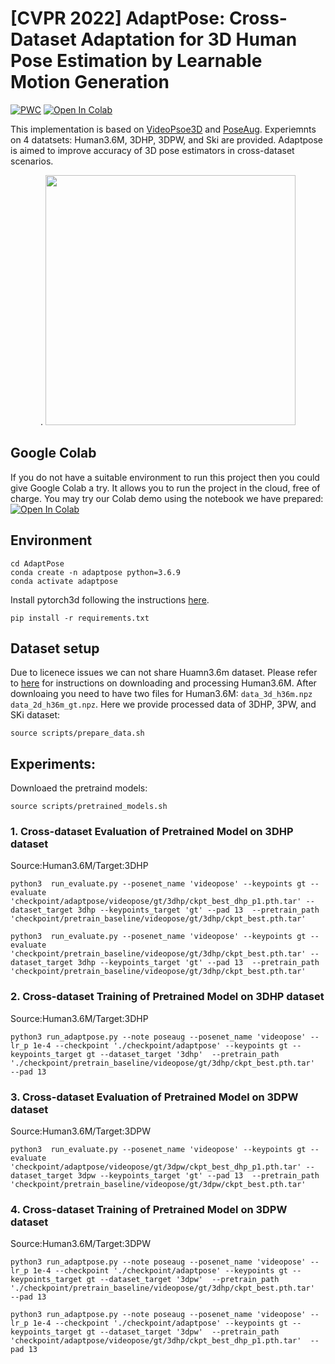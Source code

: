# [CVPR 2022] AdaptPose: Cross-Dataset Adaptation for 3D Human Pose Estimation by Learnable Motion Generation

[![PWC](https://img.shields.io/endpoint.svg?url=https://paperswithcode.com/badge/adaptpose-cross-dataset-adaptation-for-3d/weakly-supervised-3d-human-pose-estimation-on)](https://paperswithcode.com/sota/weakly-supervised-3d-human-pose-estimation-on?p=adaptpose-cross-dataset-adaptation-for-3d)
[![Open In Colab](https://colab.research.google.com/assets/colab-badge.svg)](https://colab.research.google.com/drive/1d_bcHtBm-rR0mTVJ7484WVJ5Gmk5NkbB#scrollTo=Xtvy95RHLbrd)


This implementation is based on [VideoPsoe3D](https://github.com/facebookresearch/VideoPose3D) and [PoseAug](https://github.com/jfzhang95/PoseAug). Experiemnts on 4 datatsets: Human3.6M, 3DHP, 3DPW, and Ski are provided. Adaptpose is aimed to improve accuracy of 3D pose estimators in cross-dataset scenarios. 
 
<p align="center">.
<img  src="Figures/Tiser.jpg" width="400">
<p/>

## Google Colab
If you do not have a suitable environment to run this project then you could give Google Colab a try. It allows you to run the project in the cloud, free of charge. You may try our Colab demo using the notebook we have prepared: [![Open In Colab](https://colab.research.google.com/assets/colab-badge.svg)](https://colab.research.google.com/drive/1d_bcHtBm-rR0mTVJ7484WVJ5Gmk5NkbB#scrollTo=Xtvy95RHLbrd)

## Environment 

```
cd AdaptPose
conda create -n adaptpose python=3.6.9
conda activate adaptpose
```
Install pytorch3d following the instructions [here](https://github.com/facebookresearch/pytorch3d/blob/main/INSTALL.md). 

```
pip install -r requirements.txt
```

## Dataset setup
Due to licenece issues we can not share Huamn3.6m dataset. Please refer to [here](https://github.com/facebookresearch/VideoPose3D/blob/main/DATASETS.md) for instructions on downloading and processing Human3.6M. After downloaing you need to have two files for Human3.6M: ```data_3d_h36m.npz``` ```data_2d_h36m_gt.npz```. Here we provide processed data of 3DHP, 3PW, and SKi dataset:
```
source scripts/prepare_data.sh
```
## Experiments:
Downloaed the pretraind models:

```
source scripts/pretrained_models.sh
```

### 1. Cross-dataset Evaluation of Pretrained Model on 3DHP dataset

Source:Human3.6M/Target:3DHP

```
python3  run_evaluate.py --posenet_name 'videopose' --keypoints gt --evaluate  'checkpoint/adaptpose/videopose/gt/3dhp/ckpt_best_dhp_p1.pth.tar' --dataset_target 3dhp --keypoints_target 'gt' --pad 13  --pretrain_path  'checkpoint/pretrain_baseline/videopose/gt/3dhp/ckpt_best.pth.tar'
```
```
python3  run_evaluate.py --posenet_name 'videopose' --keypoints gt --evaluate  'checkpoint/pretrain_baseline/videopose/gt/3dhp/ckpt_best.pth.tar' --dataset_target 3dhp --keypoints_target 'gt' --pad 13  --pretrain_path  'checkpoint/pretrain_baseline/videopose/gt/3dhp/ckpt_best.pth.tar'
```
### 2. Cross-dataset Training of Pretrained Model on 3DHP dataset

Source:Human3.6M/Target:3DHP
```
python3 run_adaptpose.py --note poseaug --posenet_name 'videopose' --lr_p 1e-4 --checkpoint './checkpoint/adaptpose' --keypoints gt --keypoints_target gt --dataset_target '3dhp'  --pretrain_path './checkpoint/pretrain_baseline/videopose/gt/3dhp/ckpt_best.pth.tar'  --pad 13 
```

### 3. Cross-dataset Evaluation of Pretrained Model on 3DPW dataset

Source:Human3.6M/Target:3DPW
```
python3  run_evaluate.py --posenet_name 'videopose' --keypoints gt --evaluate  'checkpoint/adaptpose/videopose/gt/3dpw/ckpt_best_dhp_p1.pth.tar' --dataset_target 3dpw --keypoints_target 'gt' --pad 13  --pretrain_path  'checkpoint/pretrain_baseline/videopose/gt/3dpw/ckpt_best.pth.tar'
```

### 4. Cross-dataset Training of Pretrained Model on 3DPW dataset

Source:Human3.6M/Target:3DPW

```
python3 run_adaptpose.py --note poseaug --posenet_name 'videopose' --lr_p 1e-4 --checkpoint './checkpoint/adaptpose' --keypoints gt --keypoints_target gt --dataset_target '3dpw'  --pretrain_path './checkpoint/pretrain_baseline/videopose/gt/3dhp/ckpt_best.pth.tar'  --pad 13 
```
```
python3 run_adaptpose.py --note poseaug --posenet_name 'videopose' --lr_p 1e-4 --checkpoint './checkpoint/adaptpose' --keypoints gt --keypoints_target gt --dataset_target '3dpw'  --pretrain_path 'checkpoint/adaptpose/videopose/gt/3dhp/ckpt_best_dhp_p1.pth.tar'  --pad 13 
```



